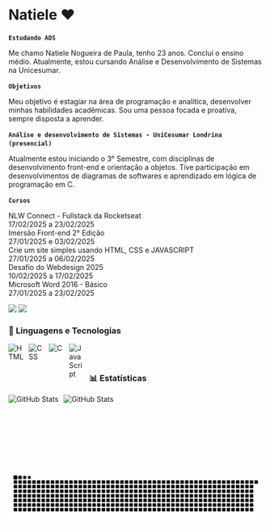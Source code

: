 # Natiele ❤

**`Estudando ADS`**

Me chamo Natiele Nogueira de Paula, tenho 23 anos. Concluí o ensino médio. Atualmente, estou cursando Análise e Desenvolvimento de Sistemas na Unicesumar.

**`Objetivos`**

Meu objetivo é estagiar na área de programação e analítica, desenvolver minhas habilidades acadêmicas. Sou uma pessoa focada e proativa, sempre disposta a aprender.

**`Análise e desenvolvimento de Sistemas - UniCesumar Londrina (presencial)`**

Atualmente estou iniciando o 3° Semestre, com disciplinas de desenvolvimento front-end e orientação a objetos.
Tive participação em desenvolvimentos de diagramas de softwares e aprendizado em lógica de programação em C. 

**`Cursos`**

NLW Connect - Fullstack  da Rocketseat <br>
17/02/2025 a 23/02/2025 <br>
Imersão Front-end 2° Edição <br>
27/01/2025 e 03/02/2025 <br>
Crie um site simples usando HTML, CSS e JAVASCRIPT <br>
27/01/2025 a 06/02/2025 <br>
Desafio do Webdesign 2025 <br>
10/02/2025 a 17/02/2025 <br>
Microsoft Word 2016 - Básico <br>
27/01/2025 a 23/02/2025

<div>
<a href = "mailto:natiele887@gmail.com"><img src="https://img.shields.io/badge/-Gmail-%23333?style=for-the-badge&logo=gmail&logoColor=white" target="_blank"></a>
<a href="https://www.linkedin.com/in/natiele-nogueira-de-paula/" target="_blank"><img src="https://img.shields.io/badge/-LinkedIn-%230077B5?style=for-the-badge&logo=linkedin&logoColor=white" target="_blank"></a>
</div>

### 🤖 Linguagens e Tecnologias

<img 
    align="left" 
    alt="HTML"
    title="HTML" 
    width="30px" 
    style="padding-right: 10px;" 
    src="https://cdn.jsdelivr.net/gh/devicons/devicon@latest/icons/html5/html5-original.svg" 
/>
<img 
    align="left" 
    alt="CSS" 
    title="CSS"
    width="30px" 
    style="padding-right: 10px;" 
    src="https://cdn.jsdelivr.net/gh/devicons/devicon@latest/icons/css3/css3-original.svg" 
/>
<img
    align="left" 
    alt="C" 
    title="C"
    width="30px" 
    style="padding-right: 10px;"
    src="https://cdn.jsdelivr.net/gh/devicons/devicon@latest/icons/c/c-original.svg"
/>
<img 
    align="left" 
    alt="JavaScript" 
    title="JavaScript"
    width="30px" 
    style="padding-right: 10px;" 
    src="https://cdn.jsdelivr.net/gh/devicons/devicon@latest/icons/javascript/javascript-original.svg" 
/> 

<br/>
<br/>

### 📊 Estatísticas

<p>
<img 
align="left" 
alt="GitHub Stats" 
height="150" 
style="padding-right: 10px;" 
src="https://github-readme-stats.vercel.app/api?username=natieledpaula&show_icons=true&theme=dracula&include_all_commits=true&locale=pt-br"/>
<img  align="left" 
alt="GitHub Stats" 
height="150" 
style="padding-right: 10px;" 
src="https://github-readme-stats.vercel.app/api/top-langs/?username=natieledpaula&layout=compact&langs_count=16&theme=dracula"/>

###

<img src="https://raw.githubusercontent.com/natieledpaula/natieledpaula/output/snake.svg" alt="Snake animation" />

###
